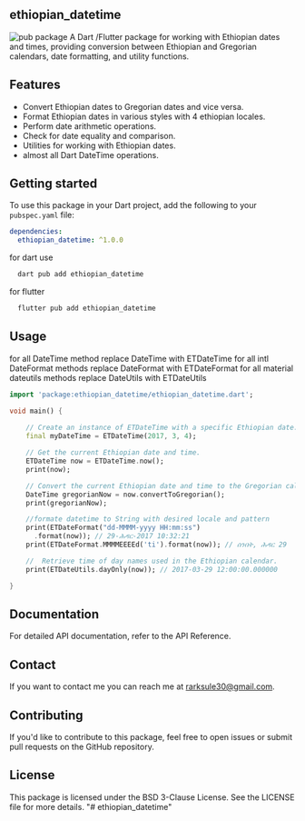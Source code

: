 ## ethiopian_datetime
![pub package](https://img.shields.io/pub/v/ethiopian_datetime.svg?color=%23e67e22&label=pub&logo=ethiopian_datetime)
A Dart /Flutter package for working with Ethiopian dates and times, providing conversion between Ethiopian and Gregorian calendars, date formatting, and utility functions.

## Features

- Convert Ethiopian dates to Gregorian dates and vice versa.
- Format Ethiopian dates in various styles with 4 ethiopian locales.
- Perform date arithmetic operations.
- Check for date equality and comparison.
- Utilities for working with Ethiopian dates.
- almost all Dart DateTime operations.

## Getting started

To use this package in your Dart project, add the following to your `pubspec.yaml` file:

```yaml
dependencies:
  ethiopian_datetime: ^1.0.0
```
for dart use 
```bash
  dart pub add ethiopian_datetime
```

for flutter
```bash
  flutter pub add ethiopian_datetime
```

## Usage

for all DateTime method replace DateTime with ETDateTime
for all intl DateFormat methods replace DateFormat with ETDateFormat
for all material dateutils methods replace DateUtils with ETDateUtils

```dart
import 'package:ethiopian_datetime/ethiopian_datetime.dart';

void main() {
    
    // Create an instance of ETDateTime with a specific Ethiopian date.
    final myDateTime = ETDateTime(2017, 3, 4);

    // Get the current Ethiopian date and time.
    ETDateTime now = ETDateTime.now();
    print(now);

    // Convert the current Ethiopian date and time to the Gregorian calendar.
    DateTime gregorianNow = now.convertToGregorian();
    print(gregorianNow);

    //formate datetime to String with desired locale and pattern
    print(ETDateFormat("dd-MMMM-yyyy HH:mm:ss")
      .format(now)); // 29-ሕዳር-2017 10:32:21
    print(ETDateFormat.MMMMEEEEd('ti').format(now)); // ሰንበት, ሕዳር 29

    //  Retrieve time of day names used in the Ethiopian calendar.
    print(ETDateUtils.dayOnly(now)); // 2017-03-29 12:00:00.000000

}

```

## Documentation
For detailed API documentation, refer to the API Reference.

## Contact
If you want to contact me you can reach me at rarksule30@gmail.com.

## Contributing
If you'd like to contribute to this package, feel free to open issues or submit pull requests on the GitHub repository.

## License
This package is licensed under the BSD 3-Clause License. See the LICENSE file for more details.
"# ethiopian_datetime" 
